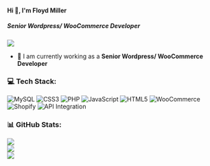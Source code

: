 #### Hi 👋, I'm Floyd Miller 
##### **Senior Wordpress/ WooCommerce Developer**

[![](https://visitcount.itsvg.in/api?id=floydmiller916&icon=0&color=9)](https://visitcount.itsvg.in)

- 🔭 I am currently working as a **Senior Wordpress/ WooCommerce Developer**


### 💻 Tech Stack:
![MySQL](https://img.shields.io/badge/mysql-%2300f.svg?style=flat&logo=mysql&logoColor=white) ![CSS3](https://img.shields.io/badge/css3-%231572B6.svg?style=flat&logo=css3&logoColor=white) ![PHP](https://img.shields.io/badge/php-%23777BB4.svg?style=flat&logo=php&logoColor=white) ![JavaScript](https://img.shields.io/badge/javascript-%23323330.svg?style=flat&logo=javascript&logoColor=%23F7DF1E) ![HTML5](https://img.shields.io/badge/html5-%23E34F26.svg?style=flat&logo=html5&logoColor=white) ![WooCommerce](https://img.shields.io/badge/WooCommerce-%2300C4CC.svg?style=flat&logo=WooCommerce&logoColor=white) ![Shopify](https://img.shields.io/badge/Shopify-EA4C89?style=flat&logo=Shopify&logoColor=white) ![API Integration](https://img.shields.io/badge/API-Integration-1C1E24?style=flat&logo=API-Integration&logoColor=#D04A37)


### 📊 GitHub Stats:
![](https://github-readme-stats.vercel.app/api?username=floydmiller916&theme=radical&hide_border=false&include_all_commits=true&count_private=false)<br/>
![](https://github-readme-streak-stats.herokuapp.com/?user=floydmiller916&theme=radical&hide_border=false)<br/>
![](https://github-readme-stats.vercel.app/api/top-langs/?username=floydmiller916&theme=radical&hide_border=false&include_all_commits=true&count_private=false&layout=compact)
